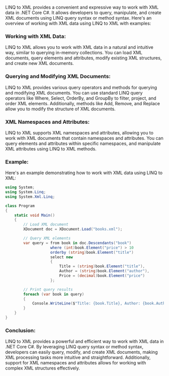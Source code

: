 LINQ to XML provides a convenient and expressive way to work with XML data in .NET Core C#. It allows developers to query, manipulate, and create XML documents using LINQ query syntax or method syntax. Here's an overview of working with XML data using LINQ to XML with examples:

### Working with XML Data:

LINQ to XML allows you to work with XML data in a natural and intuitive way, similar to querying in-memory collections. You can load XML documents, query elements and attributes, modify existing XML structures, and create new XML documents.

### Querying and Modifying XML Documents:

LINQ to XML provides various query operators and methods for querying and modifying XML documents. You can use standard LINQ query operators like Where, Select, OrderBy, and GroupBy to filter, project, and order XML elements. Additionally, methods like Add, Remove, and Replace allow you to modify the structure of XML documents.

### XML Namespaces and Attributes:

LINQ to XML supports XML namespaces and attributes, allowing you to work with XML documents that contain namespaces and attributes. You can query elements and attributes within specific namespaces, and manipulate XML attributes using LINQ to XML methods.

### Example:

Here's an example demonstrating how to work with XML data using LINQ to XML:

```csharp
using System;
using System.Linq;
using System.Xml.Linq;

class Program
{
    static void Main()
    {
        // Load XML document
        XDocument doc = XDocument.Load("books.xml");

        // Query XML elements
        var query = from book in doc.Descendants("book")
                    where (int)book.Element("price") > 10
                    orderby (string)book.Element("title")
                    select new
                    {
                        Title = (string)book.Element("title"),
                        Author = (string)book.Element("author"),
                        Price = (decimal)book.Element("price")
                    };

        // Print query results
        foreach (var book in query)
        {
            Console.WriteLine($"Title: {book.Title}, Author: {book.Author}, Price: {book.Price}");
        }
    }
}
```

### Conclusion:

LINQ to XML provides a powerful and efficient way to work with XML data in .NET Core C#. By leveraging LINQ query syntax or method syntax, developers can easily query, modify, and create XML documents, making XML processing tasks more intuitive and straightforward. Additionally, support for XML namespaces and attributes allows for working with complex XML structures effectively.